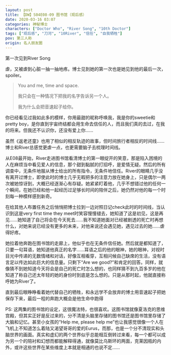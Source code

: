 ```yaml
---
layout: post
title: 【DW】S04E08-09 图书馆（观后感）
date: 2020-03-16 03:07
categories: 神秘博士
characters: ["Doctor Who", "River Song", "10th Doctor"]
tags: ["观后感", "刀河", "10River", "信任", "自我牺牲"]
pov: 第三人称
origin: 名人朋友圈
---
```


第一次见到River Song

虐，又被虐到心脏一抽一抽地疼。博士见到她的第一次也是她见到他的最后一次，spoiler。

> You and me, time and space.
>
> 我只会在一种情况下把我的名字告诉另一个人。
>
> 我为什么会把音速起子给你。

你已经看见过我如此多的模样，你用最甜的昵称呼唤我，我是你的sweetie和pretty boy，是你直到宇宙终结都会用生命去信任的人，而且我们真的去过，在我的将来。但我还不认识你，还没有爱上你……

虽然《返老还童》也用了相似的相反轨迹的故事，但时间旅行者相反的时间线……博士和River总感觉更虐一点，也更需要脑子去梳理时间线。

从E08最开始，River走进图书馆看清博士的第一眼绽开的笑意，那是陷入困境的人在麻烦当中看见爱人的信息，那个甜到黏腻的打招呼，是爱情无疑。然后的所有调查中，无条件地服从博士给出的所有指令，无条件地信任。River的眼睛几乎没有离开过博士，即使此时的博士几乎无暇把多的注意力放在她身上，只是偶尔一两次被她惊讶到，大概已经逐渐心有存疑。她紧紧盯着他，几乎不想错过他的任何一个瞬间，在她已经和他一起经历过足够长时间的陪伴之后，她仍然对他的每一个时刻每一种模样感到新奇。

在给其他人布置任务之后悄悄把博士拉到一边对照日记check此时的时间线，当认识到这是very first time they meet时笑容慢慢褪去，她知道了这是初见，这是再见……她知道了自己将会在今天死去……我不知道她面对已经被剧透的死亡时再想什么，对她来说已经没有更多的未来，对他来说还会遇见她，遇见过去的她……虐得好疼。

她拉着他奔跑在图书馆的走廊上，他似乎也在无条件信任她。然后就是都知道了，只要一句耳语，她知道他真正的名字……耳语之后的他的眼神，她的眼神，对视时目光中传递的无数情绪和对话，好像互相看穿，互相问候自己缺席的生活，没有语言足以传达如此巨大的信息量。只剩下“Are we good?”和肯定的回答。同样，就像猜不到她知道今天将会是自己的死亡时怎么想的，也同样猜不到九百多岁的他在知道了称自己还太年轻的她的身份时到底是怎么想的。只是从那时起，他就直接称呼她为River了。

直到最后眼睁睁看着她代替自己的牺牲，和永远学不会放弃的博士用音速起子把她保存下来，最后一程的奔跑大概会是他生命中跑得

PS: 这两集的图书馆的设定，这很魔法特，也很喜欢。这图书馆就像夏洛克的思维宫殿，但其实正好是反过来的，分不清是头脑里存储的图书馆还是图书馆里存储了大脑和记忆。甚至小女孩的“Help me, please help me”也让我感觉很像一个人在飞机上不知道怎么着陆又渴望哥哥的爱的Eurus，而那，也是一个分不清现实和头脑世界的画面。真实和虚幻的两个世界似乎总能相互倒转过来看，每一个都可以成为另一个的陪衬和幻想而都能解释得通，就像莫比乌斯环的两面，克莱因瓶的内外，或许这些世界在某些维度上本就是相通的也说不定……

